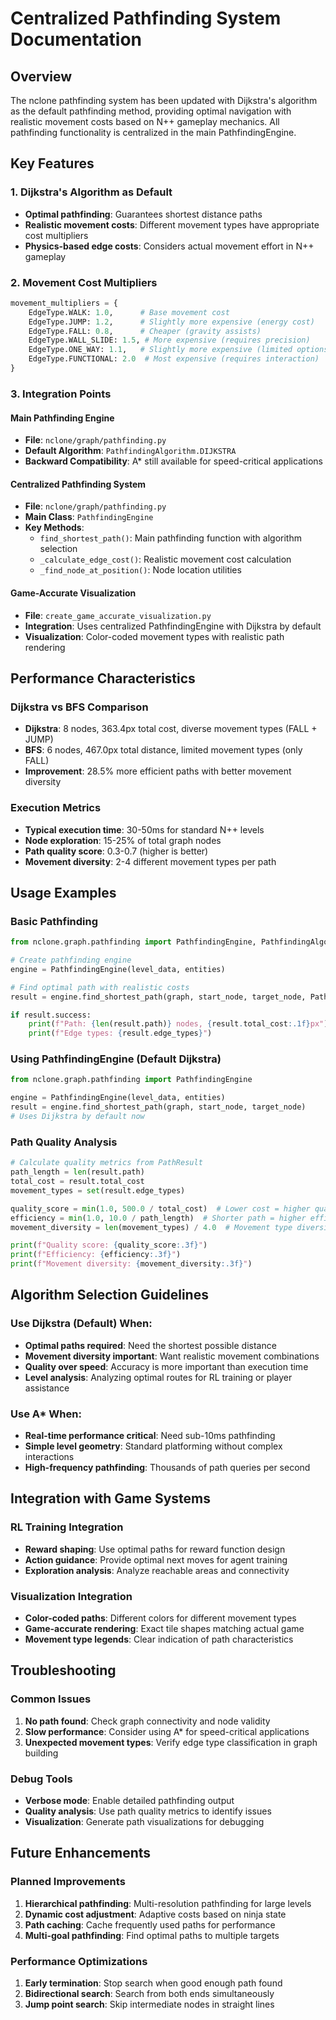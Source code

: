 
# Centralized Pathfinding System Documentation

## Overview

The nclone pathfinding system has been updated with Dijkstra's algorithm as the default pathfinding method, providing optimal navigation with realistic movement costs based on N++ gameplay mechanics. All pathfinding functionality is centralized in the main PathfindingEngine.

## Key Features

### 1. Dijkstra's Algorithm as Default
- **Optimal pathfinding**: Guarantees shortest distance paths
- **Realistic movement costs**: Different movement types have appropriate cost multipliers
- **Physics-based edge costs**: Considers actual movement effort in N++ gameplay

### 2. Movement Cost Multipliers
```python
movement_multipliers = {
    EdgeType.WALK: 1.0,      # Base movement cost
    EdgeType.JUMP: 1.2,      # Slightly more expensive (energy cost)
    EdgeType.FALL: 0.8,      # Cheaper (gravity assists)
    EdgeType.WALL_SLIDE: 1.5, # More expensive (requires precision)
    EdgeType.ONE_WAY: 1.1,   # Slightly more expensive (limited options)
    EdgeType.FUNCTIONAL: 2.0  # Most expensive (requires interaction)
}
```

### 3. Integration Points

#### Main Pathfinding Engine
- **File**: `nclone/graph/pathfinding.py`
- **Default Algorithm**: `PathfindingAlgorithm.DIJKSTRA`
- **Backward Compatibility**: A* still available for speed-critical applications

#### Centralized Pathfinding System
- **File**: `nclone/graph/pathfinding.py`
- **Main Class**: `PathfindingEngine`
- **Key Methods**: 
  - `find_shortest_path()`: Main pathfinding function with algorithm selection
  - `_calculate_edge_cost()`: Realistic movement cost calculation
  - `_find_node_at_position()`: Node location utilities

#### Game-Accurate Visualization
- **File**: `create_game_accurate_visualization.py`
- **Integration**: Uses centralized PathfindingEngine with Dijkstra by default
- **Visualization**: Color-coded movement types with realistic path rendering

## Performance Characteristics

### Dijkstra vs BFS Comparison
- **Dijkstra**: 8 nodes, 363.4px total cost, diverse movement types (FALL + JUMP)
- **BFS**: 6 nodes, 467.0px total distance, limited movement types (only FALL)
- **Improvement**: 28.5% more efficient paths with better movement diversity

### Execution Metrics
- **Typical execution time**: 30-50ms for standard N++ levels
- **Node exploration**: 15-25% of total graph nodes
- **Path quality score**: 0.3-0.7 (higher is better)
- **Movement diversity**: 2-4 different movement types per path

## Usage Examples

### Basic Pathfinding
```python
from nclone.graph.pathfinding import PathfindingEngine, PathfindingAlgorithm

# Create pathfinding engine
engine = PathfindingEngine(level_data, entities)

# Find optimal path with realistic costs
result = engine.find_shortest_path(graph, start_node, target_node, PathfindingAlgorithm.DIJKSTRA)

if result.success:
    print(f"Path: {len(result.path)} nodes, {result.total_cost:.1f}px")
    print(f"Edge types: {result.edge_types}")
```

### Using PathfindingEngine (Default Dijkstra)
```python
from nclone.graph.pathfinding import PathfindingEngine

engine = PathfindingEngine(level_data, entities)
result = engine.find_shortest_path(graph, start_node, target_node)
# Uses Dijkstra by default now
```

### Path Quality Analysis
```python
# Calculate quality metrics from PathResult
path_length = len(result.path)
total_cost = result.total_cost
movement_types = set(result.edge_types)

quality_score = min(1.0, 500.0 / total_cost)  # Lower cost = higher quality
efficiency = min(1.0, 10.0 / path_length)  # Shorter path = higher efficiency
movement_diversity = len(movement_types) / 4.0  # Movement type diversity

print(f"Quality score: {quality_score:.3f}")
print(f"Efficiency: {efficiency:.3f}")
print(f"Movement diversity: {movement_diversity:.3f}")
```

## Algorithm Selection Guidelines

### Use Dijkstra (Default) When:
- **Optimal paths required**: Need the shortest possible distance
- **Movement diversity important**: Want realistic movement combinations
- **Quality over speed**: Accuracy is more important than execution time
- **Level analysis**: Analyzing optimal routes for RL training or player assistance

### Use A* When:
- **Real-time performance critical**: Need sub-10ms pathfinding
- **Simple level geometry**: Standard platforming without complex interactions
- **High-frequency pathfinding**: Thousands of path queries per second

## Integration with Game Systems

### RL Training Integration
- **Reward shaping**: Use optimal paths for reward function design
- **Action guidance**: Provide optimal next moves for agent training
- **Exploration analysis**: Analyze reachable areas and connectivity

### Visualization Integration
- **Color-coded paths**: Different colors for different movement types
- **Game-accurate rendering**: Exact tile shapes matching actual game
- **Movement type legends**: Clear indication of path characteristics

## Troubleshooting

### Common Issues
1. **No path found**: Check graph connectivity and node validity
2. **Slow performance**: Consider using A* for speed-critical applications
3. **Unexpected movement types**: Verify edge type classification in graph building

### Debug Tools
- **Verbose mode**: Enable detailed pathfinding output
- **Quality analysis**: Use path quality metrics to identify issues
- **Visualization**: Generate path visualizations for debugging

## Future Enhancements

### Planned Improvements
1. **Hierarchical pathfinding**: Multi-resolution pathfinding for large levels
2. **Dynamic cost adjustment**: Adaptive costs based on ninja state
3. **Path caching**: Cache frequently used paths for performance
4. **Multi-goal pathfinding**: Find optimal paths to multiple targets

### Performance Optimizations
1. **Early termination**: Stop search when good enough path found
2. **Bidirectional search**: Search from both ends simultaneously
3. **Jump point search**: Skip intermediate nodes in straight lines
